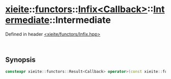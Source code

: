 # [xieite](../../../../xieite.md)\:\:[functors](../../../../functors.md)\:\:[Infix\<Callback\>](../../../Infix.md)\:\:[Intermediate](../Intermediate.md)\:\:Intermediate
Defined in header [<xieite/functors/Infix.hpp>](../../../../../include/xieite/functors/Infix.hpp)

&nbsp;

## Synopsis
```cpp
constexpr xieite::functors::Result<Callback> operator>(const xieite::functors::Argument<Callback, 1>& rightArgument) const;
```
